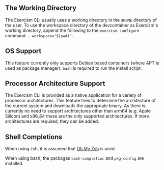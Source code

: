 ## The Working Directory

The Exercism CLI usually uses a working directory in the `$HOME` directory of the user.
To use the workspace directory of the devcontainer as Exercism's working directory, append the following to the `exercism configure` command: `--workspace="$(pwd)"`.

## OS Support

This feature currently only supports Debian based containers (where APT is used as package manager).
`bash` is required to run the install script.

## Processor Architecture Support

The Exercism CLI is provided as a native application for a variety of processor architectures.
This feature tries to determine the architecture of the current system and downloads the appropriate binary.
As there is currently no need to support architectures other than arm64 (e.g. Apple Silicon) and x86_64 these are the only supported architectures.
If more architectures are required, they can be added.

## Shell Completions

When using zsh, it is assumed that [Oh My Zsh](https://ohmyz.sh/) is used.

When using bash, the packages `bash-completion` and `pkg-config` are installed.
